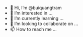 - 👋 Hi, I’m @buiquangtram
- 👀 I’m interested in ...
- 🌱 I’m currently learning ...
- 💞️ I’m looking to collaborate on ...
- 📫 How to reach me ...

<!---
buiquangtram/buiquangtram is a ✨ special ✨ repository because its `README.md` (this file) appears on your GitHub profile.
You can click the Preview link to take a look at your changes.
--->
